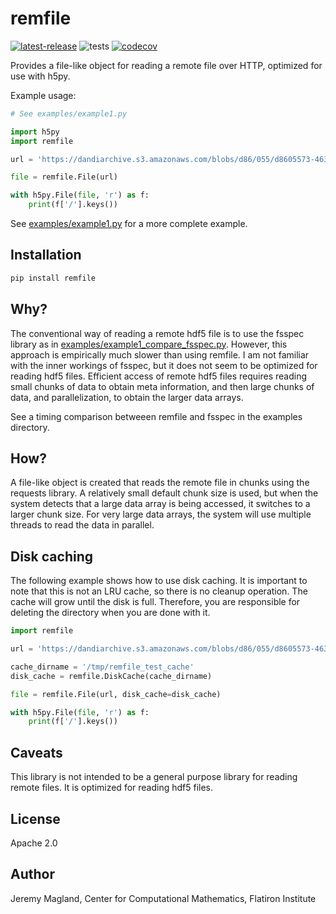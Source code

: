 # remfile

[![latest-release](https://img.shields.io/pypi/v/remfile.svg)](https://pypi.org/project/remfile)
![tests](https://github.com/magland/remfile/actions/workflows/tests.yml/badge.svg)
[![codecov](https://codecov.io/gh/magland/remfile/branch/main/graph/badge.svg)](https://codecov.io/gh/magland/remfile)

Provides a file-like object for reading a remote file over HTTP, optimized for use with h5py.

Example usage:

```python
# See examples/example1.py

import h5py
import remfile

url = 'https://dandiarchive.s3.amazonaws.com/blobs/d86/055/d8605573-4639-4b99-a6d9-e0ac13f9a7df'

file = remfile.File(url)

with h5py.File(file, 'r') as f:
    print(f['/'].keys())
```

See [examples/example1.py](examples/example1.py) for a more complete example.

## Installation

```bash
pip install remfile
```

## Why?

The conventional way of reading a remote hdf5 file is to use the fsspec library as in [examples/example1_compare_fsspec.py](examples/example1_compare_fsspec.py). However, this approach is empirically much slower than using remfile. I am not familiar with the inner workings of fsspec, but it does not seem to be optimized for reading hdf5 files. Efficient access of remote hdf5 files requires reading small chunks of data to obtain meta information, and then large chunks of data, and parallelization, to obtain the larger data arrays.

See a timing comparison betweeen remfile and fsspec in the examples directory.

## How?

A file-like object is created that reads the remote file in chunks using the requests library. A relatively small default chunk size is used, but when the system detects that a large data array is being accessed, it switches to a larger chunk size. For very large data arrays, the system will use multiple threads to read the data in parallel.

## Disk caching

The following example shows how to use disk caching. It is important to note that this is not an LRU cache, so there is no cleanup operation. The cache will grow until the disk is full. Therefore, you are responsible for deleting the directory when you are done with it.

```python
import remfile

url = 'https://dandiarchive.s3.amazonaws.com/blobs/d86/055/d8605573-4639-4b99-a6d9-e0ac13f9a7df'

cache_dirname = '/tmp/remfile_test_cache'
disk_cache = remfile.DiskCache(cache_dirname)

file = remfile.File(url, disk_cache=disk_cache)

with h5py.File(file, 'r') as f:
    print(f['/'].keys())
```

## Caveats

This library is not intended to be a general purpose library for reading remote files. It is optimized for reading hdf5 files.

## License

Apache 2.0

## Author

Jeremy Magland, Center for Computational Mathematics, Flatiron Institute

